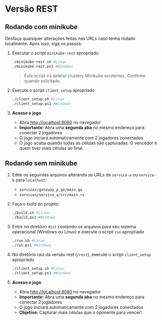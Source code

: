 # Versão REST

## Rodando com minikube

Desfaça quaisquer alterações feitas nas URLs caso tenha rodado localmente. Após isso, siga os passos:

1. Executar o script `minikube-rest` apropriado.

    ```bash
    ./minikube-rest.sh #Linux
    ./minikube-rest.ps1 #Windows
    ```

    > Este script irá deletar clusters Minikube existentes. Confirme quando solicitado.

2. Execute o script `client_setup` apropriado

    ```bash
    ./client_setup.sh #Linux
    ./client_setup.ps1 #Windows
    ```

3. **Acesse o jogo**  
   - Abra <http://localhost:8080> no navegador
   - **Importante:** Abra uma **segunda aba** no mesmo endereço para conectar 2 jogadores
   - O jogo iniciará automaticamente com 2 jogadores conectados
   - O jogo acaba quando todas as células são capturadas. O vencedor é quem tiver mais células ao final.


## Rodando sem minikube

1. Edite os seguintes arquivos alterando as URLs de `service-a` ou `service-b` para `localhost`:
    - `services/gateway_p_go/main.go`
    - `services/servico_a/src/main.rs`

2. Faça o build do projeto:

    ```bash
    ./build.sh #Linux
    ./build.ps1 #Windows
    ```

3. Entre no diretório `dist` contendo os arquivos para seu sistema operacional (Windows ou Linux) e execute o script `run` apropriado

    ```bash
    ./run.sh #Linux
    ./run.ps1 #Windows
    ```

4. No diretório raiz da versão rest (`/rest`), execute o script `client_setup` apropriado

    ```bash
    ./client_setup.sh #Linux
    ./client_setup.ps1 #Windows
    ```

5. **Acesse o jogo**  
   - Abra <http://localhost:8080> no navegador
   - **Importante:** Abra uma **segunda aba** no mesmo endereço para conectar 2 jogadores
   - O jogo iniciará automaticamente com 2 jogadores conectados
   - **Objetivo:** Capturar mais células que o oponente para vencer!

